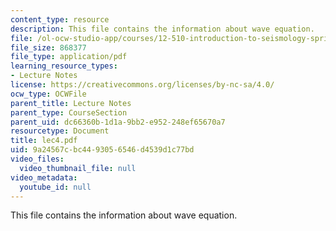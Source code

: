 ```yaml
---
content_type: resource
description: This file contains the information about wave equation.
file: /ol-ocw-studio-app/courses/12-510-introduction-to-seismology-spring-2010/9a24567cbc4493056546d4539d1c77bd_lec4.pdf
file_size: 868377
file_type: application/pdf
learning_resource_types:
- Lecture Notes
license: https://creativecommons.org/licenses/by-nc-sa/4.0/
ocw_type: OCWFile
parent_title: Lecture Notes
parent_type: CourseSection
parent_uid: dc66360b-1d1a-9bb2-e952-248ef65670a7
resourcetype: Document
title: lec4.pdf
uid: 9a24567c-bc44-9305-6546-d4539d1c77bd
video_files:
  video_thumbnail_file: null
video_metadata:
  youtube_id: null
---
```

This file contains the information about wave equation.